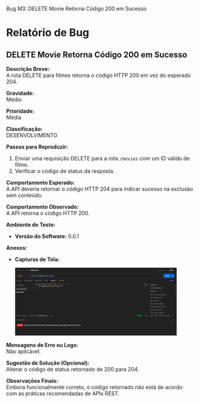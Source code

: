 Bug M3: DELETE Movie Retorna Código 200 em Sucesso

# Relatório de Bug

## DELETE Movie Retorna Código 200 em Sucesso

**Descrição Breve:**  
A rota DELETE para filmes retorna o código HTTP 200 em vez do esperado 204.

**Gravidade:**  
Médio

**Prioridade:**  
Média

**Classificação:**  
DESENVOLVIMENTO

**Passos para Reproduzir:**

1. Enviar uma requisição DELETE para a rota `/movies` com um ID válido de filme.
2. Verificar o código de status da resposta.

**Comportamento Esperado:**  
A API deveria retornar o código HTTP 204 para indicar sucesso na exclusão sem conteúdo.

**Comportamento Observado:**  
A API retorna o código HTTP 200.

**Ambiente de Teste:**

- **Versão do Software:** 0.0.1

**Anexos:**

- **Capturas de Tela:**
  <p>
    <img src="./../assets/evidenciaFilmes9.png" alt="evidencia de status incorreto" width="435"/>
</p>

**Mensagens de Erro ou Logs:**  
Não aplicável.

**Sugestão de Solução (Opcional):**  
Alterar o código de status retornado de 200 para 204.

**Observações Finais:**  
Embora funcionalmente correto, o código retornado não está de acordo com as práticas recomendadas de APIs REST.
